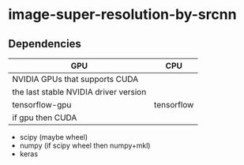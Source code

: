 # image-super-resolution-by-srcnn

## Dependencies

GPU | CPU
----|----
NVIDIA GPUs that supports CUDA | 
the last stable NVIDIA driver version |
tensorflow-gpu | tensorflow
if gpu then CUDA |

* scipy (maybe wheel)
* numpy (if scipy wheel then numpy+mkl)
* keras
